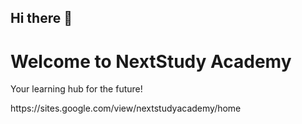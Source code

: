 ## Hi there 👋

<!--
**Nextstudyacademy/Nextstudyacademy** is a ✨ _special_ ✨ repository because its `README.md` (this file) appears on your GitHub profile.

Here are some ideas to get you started:

- 🔭 I’m currently working on ...
- 🌱 I’m currently learning ...
- 👯 I’m looking to collaborate on ...
- 🤔 I’m looking for help with ...
- 💬 Ask me about ...
- 📫 How to reach me: ...
- 😄 Pronouns: ...
- ⚡ Fun fact: ...
--><!DOCTYPE html>
<html lang="en">
<head>
    <meta charset="UTF-8">
    <meta name="viewport" content="width=device-width, initial-scale=1.0">
    <title>NextStudy Academy</title>
</head>
<body>
    <h1>Welcome to NextStudy Academy</h1>
    <p>Your learning hub for the future!</p>
</body>
</html>https://sites.google.com/view/nextstudyacademy/home

